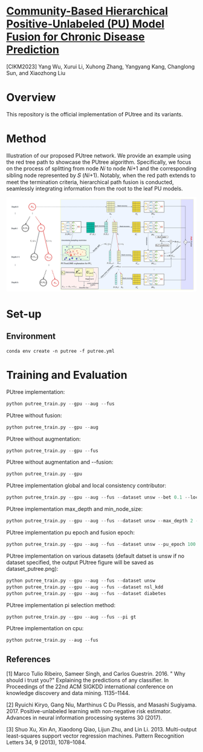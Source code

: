 # [Community-Based Hierarchical Positive-Unlabeled (PU) Model Fusion for Chronic Disease Prediction](https://arxiv.org/abs/2309.03386)
[CIKM2023] Yang Wu, Xurui Li, Xuhong Zhang, Yangyang Kang, Changlong Sun, and Xiaozhong Liu
# Overview
This repository is the official implementation of PUtree and its variants.

# Method
Illustration of our proposed PUtree network. We provide an example using the red tree path to showcase the PUtree algorithm. Specifically, we focus on the process of splitting from node 𝑁𝑖 to node 𝑁𝑖+1 and the corresponding sibling node represented by 𝑆 (𝑁𝑖+1). Notably, when the red path extends to meet the termination criteria, hierarchical path fusion is conducted, seamlessly integrating information from the root to the leaf PU models.

![framework](framework.jpeg)
# Set-up
## Environment
```setup
conda env create -n putree -f putree.yml

```
# Training and Evaluation

PUtree implementation:
```python
python putree_train.py --gpu --aug --fus
```

PUtree without fusion:
```python
python putree_train.py --gpu --aug
```

PUtree without augmentation:
```python
python putree_train.py --gpu --fus
```
PUtree without augmentation and --fusion:
```python
python putree_train.py --gpu
```
PUtree implementation global and local consistency contributor:
```python
python putree_train.py --gpu --aug --fus --dataset unsw --bet 0.1 --local_bet 0.9
```

PUtree implementation max_depth and min_node_size:
```python
python putree_train.py --gpu --aug --fus --dataset unsw --max_depth 2 --min_node_size 2000
```

PUtree implementation pu epoch and fusion epoch:
```python
python putree_train.py --gpu --aug --fus --dataset unsw --pu_epoch 100 --fusion_epoch 30
```
PUtree implementation on various datasets (default datset is unsw if no dataset specified, the output PUtree figure will be saved as dataset_putree.png):
```python
python putree_train.py --gpu --aug --fus --dataset unsw
python putree_train.py --gpu --aug --fus --dataset nsl_kdd
python putree_train.py --gpu --aug --fus --dataset diabetes
```


PUtree implementation pi selection method:
```python
python putree_train.py --gpu --aug --fus --pi gt
```

PUtree implementation on cpu:
```python
python putree_train.py --aug --fus
```
## References
[1] Marco Tulio Ribeiro, Sameer Singh, and Carlos Guestrin. 2016. " Why should i trust you?" Explaining the predictions of any classifier. In Proceedings of the 22nd ACM SIGKDD international conference on knowledge discovery and data mining. 1135–1144.


[2] Ryuichi Kiryo, Gang Niu, Marthinus C Du Plessis, and Masashi Sugiyama. 2017. Positive-unlabeled learning with non-negative risk estimator. Advances in neural information processing systems 30 (2017).


[3] Shuo Xu, Xin An, Xiaodong Qiao, Lijun Zhu, and Lin Li. 2013. Multi-output least-squares support vector regression machines. Pattern Recognition Letters 34, 9 (2013), 1078–1084.
